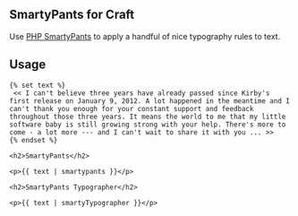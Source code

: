## SmartyPants for Craft

Use [PHP SmartyPants](https://github.com/michelf/php-smartypants) to apply a handful of nice typography rules to text.

## Usage

```twig
{% set text %}
 << I can't believe three years have already passed since Kirby's first release on January 9, 2012. A lot happened in the meantime and I can't thank you enough for your constant support and feedback throughout those three years. It means the world to me that my little software baby is still growing strong with your help. There's more to come - a lot more --- and I can't wait to share it with you ... >>
{% endset %}

<h2>SmartyPants</h2>

<p>{{ text | smartypants }}</p>

<h2>SmartyPants Typographer</h2>

<p>{{ text | smartyTypographer }}</p>
```